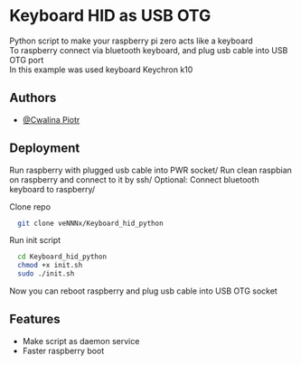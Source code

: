 # Keyboard HID as USB OTG

Python script to make your raspberry pi zero acts like a keyboard \
To raspberry connect via bluetooth keyboard, and plug usb cable into USB OTG port \
In this example was used keyboard Keychron k10


## Authors

- [@Cwalina Piotr](https://github.com/veNNNx)


## Deployment
Run raspberry with plugged usb cable into PWR socket/
Run clean raspbian on raspberry and connect to it by ssh/
Optional: Connect bluetooth keyboard to raspberry/

Clone repo
```bash
  git clone veNNNx/Keyboard_hid_python
```

Run init script
```bash
  cd Keyboard_hid_python
  chmod +x init.sh
  sudo ./init.sh
```
Now you can reboot raspberry and plug usb cable into USB OTG socket
## Features

- Make script as daemon service
- Faster raspberry boot
